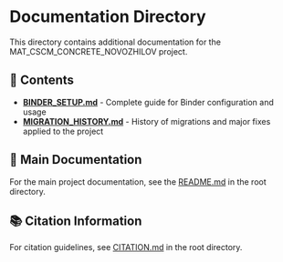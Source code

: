 # Documentation Directory

This directory contains additional documentation for the MAT_CSCM_CONCRETE_NOVOZHILOV project.

## 📁 Contents

- **[BINDER_SETUP.md](BINDER_SETUP.md)** - Complete guide for Binder configuration and usage
- **[MIGRATION_HISTORY.md](MIGRATION_HISTORY.md)** - History of migrations and major fixes applied to the project

## 🔗 Main Documentation

For the main project documentation, see the [README.md](../README.md) in the root directory.

## 📚 Citation Information

For citation guidelines, see [CITATION.md](../CITATION.md) in the root directory.